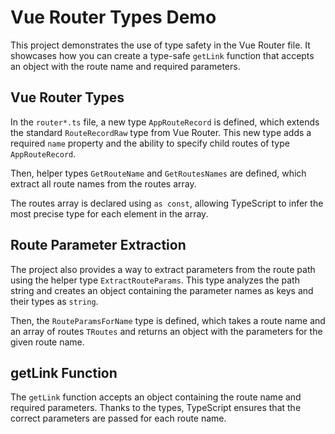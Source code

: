 # Vue Router Types Demo

This project demonstrates the use of type safety in the Vue Router file. It showcases how you can create a type-safe `getLink` function that accepts an object with the route name and required parameters.

## Vue Router Types

In the `router*.ts` file, a new type `AppRouteRecord` is defined, which extends the standard `RouteRecordRaw` type from Vue Router. This new type adds a required `name` property and the ability to specify child routes of type `AppRouteRecord`.

Then, helper types `GetRouteName` and `GetRoutesNames` are defined, which extract all route names from the routes array.

The routes array is declared using `as const`, allowing TypeScript to infer the most precise type for each element in the array.

## Route Parameter Extraction

The project also provides a way to extract parameters from the route path using the helper type `ExtractRouteParams`. This type analyzes the path string and creates an object containing the parameter names as keys and their types as `string`.

Then, the `RouteParamsForName` type is defined, which takes a route name and an array of routes `TRoutes` and returns an object with the parameters for the given route name.

## getLink Function

The `getLink` function accepts an object containing the route name and required parameters. Thanks to the types, TypeScript ensures that the correct parameters are passed for each route name.
